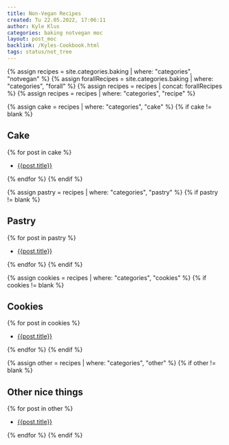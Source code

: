 ```yaml
---
title: Non-Vegan Recipes
created: Tu 22.05.2022, 17:06:11
author: Kyle Klus
categories: baking notvegan moc
layout: post_moc
backlink: /Kyles-Cookbook.html
tags: status/not_tree
---
```

{% assign recipes = site.categories.baking | where: "categories", "notvegan" %}
{% assign forallRecipes = site.categories.baking | where: "categories", "forall" %}
{% assign recipes = recipes | concat: forallRecipes %}
{% assign recipes = recipes | where: "categories", "recipe" %}

{% assign cake = recipes | where: "categories", "cake" %}
{% if cake != blank %}

## Cake

{% for post in cake %}

- [{{post.title}}]({{post.url}})

{% endfor %}
{% endif %}

{% assign pastry = recipes | where: "categories", "pastry" %}
{% if pastry != blank %}

## Pastry

{% for post in pastry %}

- [{{post.title}}]({{post.url}})

{% endfor %}
{% endif %}

{% assign cookies = recipes | where: "categories", "cookies" %}
{% if cookies != blank %}

## Cookies

{% for post in cookies %}

- [{{post.title}}]({{post.url}})

{% endfor %}
{% endif %}

{% assign other = recipes | where: "categories", "other" %}
{% if other != blank %}

## Other nice things

{% for post in other %}

- [{{post.title}}]({{post.url}})

{% endfor %}
{% endif %}
